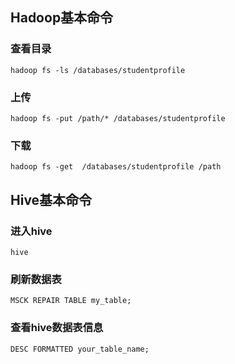 ## Hadoop基本命令

### 查看目录

```shell
hadoop fs -ls /databases/studentprofile
```

### 上传

```shell
hadoop fs -put /path/* /databases/studentprofile
```

### 下载

```shell
hadoop fs -get  /databases/studentprofile /path
```

## Hive基本命令

### 进入hive

```shell
hive
```

### 刷新数据表

```shell
MSCK REPAIR TABLE my_table;
```

### 查看hive数据表信息

```shell
DESC FORMATTED your_table_name;
```

